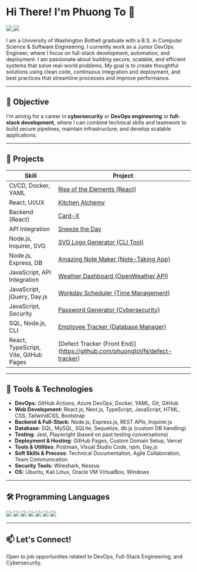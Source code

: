 # Hi There! I'm Phuong To 👋

<a href="https://www.linkedin.com/in/phuong-y-to/">
  <img src="https://img.shields.io/badge/-LinkedIn-0072b1?&style=for-the-badge&logo=linkedin&logoColor=white" />
</a>
<a href="https://github.com/phuongtoVN/my-react-portfolio.git">
  <img src="https://img.shields.io/badge/-Portfolio-FFD700?&style=for-the-badge&logo=googledocs&logoColor=white" />
</a>

I am a University of Washington Bothell graduate with a B.S. in Computer Science & Software Engineering. I currently work as a Junior DevOps Engineer, where I focus on full-stack development, automation, and deployment. I am passionate about building secure, scalable, and efficient systems that solve real-world problems. My goal is to create thoughtful solutions using clean code, continuous integration and deployment, and best practices that streamline processes and improve performance.

---

## 💼 Objective

I'm aiming for a career in **cybersecurity** or **DevOps engineering** or **full-stack development**, where I can combine technical skills and teamwork to build secure pipelines, maintain infrastructure, and develop scalable applications.

---

## 🚀 Projects

| Skill                | Project |
|---------------------|---------|
| CI/CD, Docker, YAML | [Rise of the Elements (React) ](https://github.com/phuongtoVN/rise-of-the-elements) |
| React, UI/UX        | [Kitchen Alchemy](https://github.com/Zed-CSP/codeConnoisseurs) |
| Backend (React)     | [Card-X](https://github.com/escotoj/Card-X) |
| API Integration     | [Sneeze the Day](https://github.com/Zed-CSP/dangerForce-Proj-1) |
| Node.js, Inquirer, SVG      | [SVG Logo Generator (CLI Tool)](https://github.com/phuongtoVN/SVG-logo-maker) |
| Node.js, Express, DB        | [Amazing Note Maker (Note-Taking App)](https://github.com/phuongtoVN/amazing-note-makerr) |
| JavaScript, API Integration | [Weather Dashboard (OpenWeather API)](https://github.com/phuongtoVN/weather_dashboard) |
| JavaScript, jQuery, Day.js  | [Workday Scheduler (Time Management)](https://github.com/phuongtoVN/Workday-schedule) |
| JavaScript, Security        | [Password Generator (Cybersecurity)](https://github.com/phuongtoVN/Generate-password) |
| SQL, Node.js, CLI           | [Employee Tracker (Database Manager)](https://github.com/phuongtoVN/employee-trackerr) |
|React, TypeScript, Vite, GitHub Pages|	[Defect Tracker (Front End)] (https://github.com/phuongtoVN/defect-tracker) |


---

## 🧰 Tools & Technologies

- **DevOps:** GitHub Actions, Azure DevOps, Docker, YAML, Git, GitHub
- **Web Development:** React.js, Next.js, TypeScript, JavaScript, HTML, CSS, TailwindCSS, Bootstrap
- **Backend & Full-Stack:** Node.js, Express.js, REST APIs, Inquirer.js
- **Database**: SQL, MySQL, SQLite, Sequelize, db.js (custom DB handling)
- **Testing**: Jest, Playwright (based on past testing conversations)
- **Deployment & Hosting**: GitHub Pages, Custom Domain Setup, Vercel
- **Tools & Utilities**: Postman, Visual Studio Code, npm, Day.js
- **Soft Skills & Process**: Technical Documentation, Agile Collaboration, Team Communication
- **Security Tools:** Wireshark, Nessus
- **OS:** Ubuntu, Kali Linux, Oracle VM VirtualBox, Windows

---

## 🛠 Programming Languages

<a href="https://www.python.org"><img src="https://img.shields.io/badge/-Python-3776AB?style=for-the-badge&logo=Python&logoColor=white"/></a>
<a href="https://isocpp.org/"><img src="https://img.shields.io/badge/-C++-00599C?style=for-the-badge&logo=C%2B%2B&logoColor=white"/></a>
<a href="https://www.java.com/"><img src="https://img.shields.io/badge/-Java-007396?style=for-the-badge&logo=Java&logoColor=white"/></a>
<a href="https://developer.mozilla.org/en-US/docs/Web/JavaScript"><img src="https://img.shields.io/badge/-JavaScript-F7DF1E?style=for-the-badge&logo=JavaScript&logoColor=black"/></a>
<a href="https://www.gnu.org/software/bash/"><img src="https://img.shields.io/badge/-Bash-4EAA25?style=for-the-badge&logo=GNU-Bash&logoColor=white"/></a>
<a href="https://en.wikipedia.org/wiki/SQL"><img src="https://img.shields.io/badge/-SQL-003B57?style=for-the-badge&logo=MySQL&logoColor=white"/></a>
<a href="https://www.latex-project.org/"><img src="https://img.shields.io/badge/-LaTeX-008080?style=for-the-badge&logo=latex&logoColor=white"/></a>


---

## 📫 Let's Connect!
Open to job opportunities related to DevOps, Full-Stack Engineering, and Cybersecurity.
